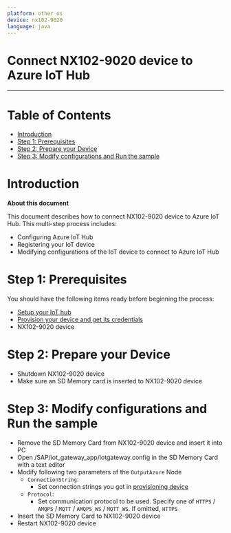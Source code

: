 ```yaml
---
platform: other os
device: nx102-9020
language: java
---
```


Connect NX102-9020 device to Azure IoT Hub
===
---

# Table of Contents

-   [Introduction](#Introduction)
-   [Step 1: Prerequisites](#Prerequisites)
-   [Step 2: Prepare your Device](#PrepareDevice)
-   [Step 3: Modify configurations and Run the sample](#Modify)

<a name="Introduction"></a>
# Introduction

**About this document**

This document describes how to connect NX102-9020 device to Azure IoT Hub. This multi-step process includes:
-   Configuring Azure IoT Hub
-   Registering your IoT device
-   Modifying configurations of the IoT device to connect to Azure IoT Hub

<a name="Prerequisites"></a>
# Step 1: Prerequisites

You should have the following items ready before beginning the process:

-   [Setup your IoT hub][lnk-setup-iot-hub]
-   [Provision your device and get its credentials][lnk-manage-iot-hub]
-   NX102-9020 device

<a name="PrepareDevice"></a>
# Step 2: Prepare your Device

-   Shutdown NX102-9020 device
-   Make sure an SD Memory card is inserted to NX102-9020 device

<a name="Modify"></a>
# Step 3: Modify configurations and Run the sample

-   Remove the SD Memory Card from NX102-9020 device and insert it into PC
-   Open /SAP/iot\_gateway\_app/iotgateway.config in the SD Memory Card with a text editor
-   Modify following two parameters of the `OutputAzure` Node
    -   `ConnectionString`:
        -   Set connection strings you got in [provisioning device][lnk-manage-iot-hub_getting-connection-strings]
    -   `Protocol`:
        -   Set communication protocol to be used. Specify one of `HTTPS` / `AMQPS` / `MQTT` / `AMQPS_WS` / `MQTT_WS`. If omitted, `HTTPS`
-   Insert the SD Memory Card to NX102-9020 device
-   Restart NX102-9020 device

[lnk-setup-iot-hub]: https://github.com/Azure/azure-iot-device-ecosystem/blob/master/setup_iothub.md
[lnk-manage-iot-hub]: https://github.com/Azure/azure-iot-device-ecosystem/blob/master/manage_iot_hub.md
[lnk-manage-iot-hub_getting-connection-strings]: https://github.com/Azure/azure-iot-device-ecosystem/blob/master/manage_iot_hub.md#use-azure-cli-and-azure-cli-extensions-to-provision-a-device

